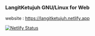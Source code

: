 ### LangitKetujuh GNU/Linux for Web

website : https://langitketujuh.netlify.app

[![Netlify Status](https://api.netlify.com/api/v1/badges/29e96f93-b018-409a-a09c-e11958d1f909/deploy-status)](https://app.netlify.com/sites/langitketujuh/deploys) 
